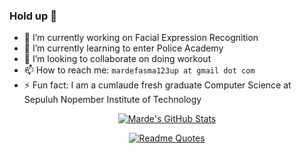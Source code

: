 ### Hold up :cop:

- 🔭 I’m currently working on Facial Expression Recognition
- 🌱 I’m currently learning to enter Police Academy
- 👯 I’m looking to collaborate on doing workout
- 📫 How to reach me: `mardefasma123up at gmail dot com`
- ⚡ Fun fact: I am a cumlaude fresh graduate Computer Science at Sepuluh Nopember Institute of Technology
<div align="center">
<!--
<a href="https://github.com/marde12345/marde12345">
  <img align="center" src="https://github-readme-stats.vercel.app/api/top-langs/?username=marde12345&hide=java,html&title_color=ffffff&text_color=c9cacc&icon_color=2bbc8a&bg_color=1d1f21" />
</a>
-->
<a href="https://github.com/marde12345/marde12345">
  <img align="center" src="https://github-readme-stats.vercel.app/api?username=marde12345&show_icons=true&line_height=27&count_private=true&title_color=ffffff&text_color=c9cacc&icon_color=2bbc8a&bg_color=1d1f21" alt="Marde's GitHub Stats" />
</a>
<!--
<a href="https://github.com/marde12345/python-project-blueprint">
  <img align="center" src="https://github-readme-stats.vercel.app/api/pin/?username=marde12345&repo=python-project-blueprint&title_color=ffffff&text_color=c9cacc&icon_color=2bbc8a&bg_color=1d1f21" />
</a>
<a href="https://github.com/marde12345/go-project-blueprint">
  <img align="center" src="https://github-readme-stats.vercel.app/api/pin/?username=marde12345&repo=go-project-blueprint&title_color=ffffff&text_color=c9cacc&icon_color=2bbc8a&bg_color=1d1f21" />
</a>
-->

[![Readme Quotes](https://quotes-github-readme.vercel.app/api?type=horizontal)](https://github.com/piyushsuthar/github-readme-quotes)
</div>
